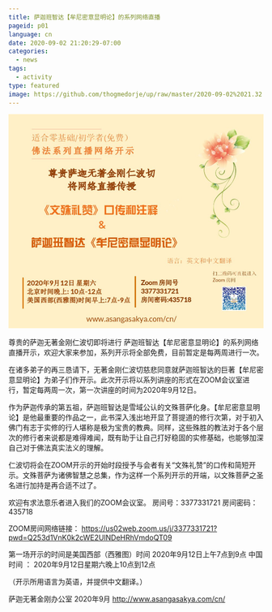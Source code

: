```yaml
---
title: 萨迦班智达【牟尼密意显明论】的系列网络直播
pageid: p01
language: cn
date: 2020-09-02 21:20:29-07:00
categories:
  - news
tags:
  - activity
type: featured
image: https://github.com/thogmedorje/up/raw/master/2020-09-02%2021.32.47.jpg
---
```

![](https://github.com/thogmedorje/up/raw/master/2020-09-02%2021.32.47.jpg)

尊贵的萨迦无著金刚仁波切即将进行
萨迦班智达【牟尼密意显明论】的系列网络直播开示，欢迎大家来参加，系列开示将全部免费，目前暂定是每两周进行一次。

在诸多弟子的再三恳请下，无著金刚仁波切慈悲同意就萨迦班智达的巨著【牟尼密意显明论】为弟子们作开示。此次开示将以系列讲座的形式在ZOOM会议室进行，暂定每两周一次，第一次讲座的时间为2020年9月12日。

作为萨迦传承的第五祖，萨迦班智达是雪域公认的文殊菩萨化身。【牟尼密意显明论】是他最重要的作品之一，此书深入浅出地开显了菩提道的修行次第，对于初入佛门有志于实修的行人堪称是极为宝贵的教典。同样，这些殊胜的教法对于各个层次的修行者来说都是难得难闻，既有助于让自己打好稳固的实修基础，也能够加深自己对于佛法真实法义的理解。

仁波切将会在ZOOM开示的开始时段授予与会者有关“文殊礼赞”的口传和简短开示。文殊菩萨为诸佛智慧之总集，作为这样一个系列开示的开端，以文殊菩萨之圣名进行加持是再合适不过了。

欢迎有求法意乐者进入我们的ZOOM会议室。
房间号：3377331721  房间密码：435718

ZOOM房间网络链接：
<https://us02web.zoom.us/j/3377331721?pwd=Q253d1VnK0k2cWE2UlNDeHRhVmdoQT09>

第一场开示的时间是美国西部（西雅图）时间 2020年9月12日上午7点到9点
中国时间 ： 2020年9月12日星期六晚上10点到12点

（开示所用语言为英语，并提供中文翻译。）

萨迦无著金刚办公室
2020年9月
<http://www.asangasakya.com/cn/>
